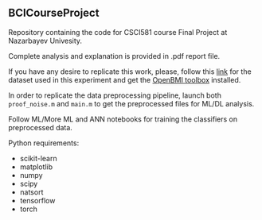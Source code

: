 ## BCICourseProject
Repository containing the code for CSCI581 course Final Project at Nazarbayev Univesity.

Complete analysis and explanation is provided in .pdf report file.

If you have any desire to replicate this work, please, follow this [link](http://gigadb.org/dataset/100542) for the dataset used in this experiment and get the [OpenBMI toolbox](https://github.com/PatternRecognition/OpenBMI) installed. 


In order to replicate the data preprocessing pipeline, launch both `proof_noise.m` and `main.m` to get the preprocessed files for ML/DL analysis.

Follow ML/More ML and ANN notebooks for training the classifiers on preprocessed data.

Python requirements:
* scikit-learn
* matplotlib
* numpy
* scipy
* natsort
* tensorflow
* torch
